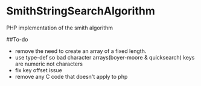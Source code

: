 SmithStringSearchAlgorithm
==========================

PHP implementation of the smith algorithm

##To-do
* remove the need to create an array of a fixed length.
* use type-def so bad character arrays(boyer-moore & quicksearch) keys are numeric not characters
* fix key offset issue
* remove any C code that doesn't apply to php

